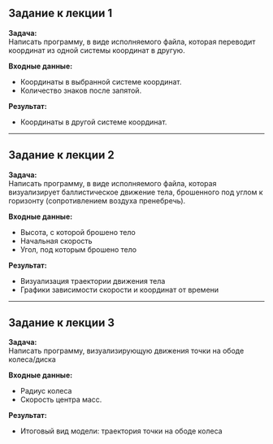 
## Задание к лекции 1

**Задача:**  
Написать программу, в виде исполняемого файла, которая переводит координат из одной системы координат в другую.

**Входные данные:**  
- Координаты в выбранной системе координат.
- Количество знаков после запятой.
  

**Результат:**  
- Координаты в другой системе координат.

---

## Задание к лекции 2

**Задача:**  
Написать программу, в виде исполняемого файла, которая визуализирует баллистическое движение тела, брошенного под углом к горизонту (сопротивлением воздуха пренебречь).

**Входные данные:**  
- Высота, с которой брошено тело
- Начальная скорость
- Угол, под которым брошено тело

**Результат:**  
- Визуализация траектории движения тела
- Графики зависимости скорости и координат от времени

---

## Задание к лекции 3

**Задача:**  
Написать программу, визуализирующую движения точки на ободе колеса/диска

**Входные данные:**  
- Радиус колеса
- Скорость центра масс.


**Результат:**  
- Итоговый вид модели: траектория точки на ободе колеса
